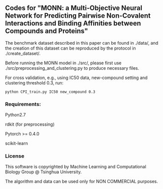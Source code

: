 ## Codes for "MONN: a Multi-Objective Neural Network for Predicting Pairwise Non-Covalent Interactions and Binding Affinities between Compounds and Proteins"

The benchmark dataset described in this paper can be found in ./data/, and the creation of this dataset can be reproduced by the protocol in ./create_dataset/.

Before running the MONN model in ./src/, please first use ./src/preprocessing_and_clustering.py to produce necessary files.

For cross validation, e.g., using IC50 data, new-compound setting and clustering threshold 0.3, run:

```python CPI_train.py IC50 new_compound 0.3```

### Requirements:
Python2.7

rdkit (for preprocessing)

Pytorch >= 0.4.0

scikit-learn

### License

This software is copyrighted by Machine Learning and Computational Biology Group @ Tsinghua University.

The algorithm and data can be used only for NON COMMERCIAL purposes.
